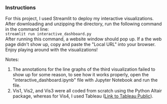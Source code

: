 ### Instructions
For this project, I used Streamlit to deploy my interactive visualizations. After downloading and unzipping the directory, run the following command in the command line:  
```streamlit run interactive_dashboard.py```   
After running this command, a website window should pop up. If a the web page didn't show up, copy and paste the "Local URL" into your browser. Enjoy playing around with the visualizations!

Notes:
1. The annotations for the line graphs of the third visualization failed to show up for some reason, to see how it works properly, open the "interactive_dashboard.ipynb" file with Jupyter Notebook and run the file.
2. Vis1, Vis2, and Vis3 were all coded from scratch using the Python Altair package, whereas for Vis4, I used Tableau ([Link to Tableau Public](https://public.tableau.com/views/CommVis_16365073470030/Dashboard8?:language=en-US&:retry=yes&publish=yes&:display_count=n&:origin=viz_share_link)).
